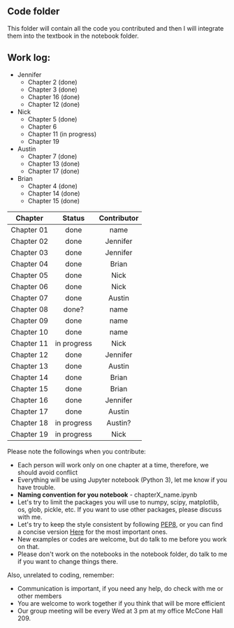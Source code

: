 ## Code folder

This folder will contain all the code you contributed and then I will integrate them into the textbook in the notebook folder. 

## Work log:
* Jennifer
    * Chapter 2 (done)
    * Chapter 3 (done)
    * Chapter 16 (done)
    * Chapter 12 (done)
* Nick
    * Chapter 5 (done)
    * Chapter 6 
    * Chapter 11 (in progress)
    * Chapter 19
* Austin
    * Chapter 7 (done)
    * Chapter 13 (done)
    * Chapter 17 (done)
* Brian
    * Chapter 4 (done)
    * Chapter 14 (done)
    * Chapter 15 (done)
    
| Chapter       | Status        | Contributor |
| ------------- |:-------------:| :-----:     |
| Chapter 01    | done          | name      |
| Chapter 02    | done          | Jennifer  |
| Chapter 03    | done          | Jennifer  |
| Chapter 04    | done          | Brian     |
| Chapter 05    | done          | Nick      |
| Chapter 06    | done          | Nick      |
| Chapter 07    | done          | Austin    |
| Chapter 08    | done?         | name      |
| Chapter 09    | done          | name      |
| Chapter 10    | done          | name      |
| Chapter 11    | in progress   | Nick      |
| Chapter 12    | done          | Jennifer  |
| Chapter 13    | done          | Austin    |
| Chapter 14    | done          | Brian     |
| Chapter 15    | done          | Brian     |
| Chapter 16    | done          | Jennifer  |
| Chapter 17    | done          | Austin    |
| Chapter 18    | in progress   | Austin?   |
| Chapter 19    | in progress   | Nick      |

Please note the followings when you contribute:

* Each person will work only on one chapter at a time, therefore, we should avoid conflict
* Everything will be using Jupyter notebook (Python 3), let me know if you have trouble. 
* **Naming convention for you notebook** - chapterX_name.ipynb
* Let's try to limit the packages you will use to numpy, scipy, matplotlib, os, glob, pickle, etc. If you want to use other packages, please discuss with me. 
* Let's try to keep the style consistent by following [PEP8](https://www.python.org/dev/peps/pep-0008/), or you can find a concise version [Here](https://pep8.org/) for the most important ones. 
* New examples or codes are welcome, but do talk to me before you work on that.
* Please don't work on the notebooks in the notebook folder, do talk to me if you want to change things there. 

Also, unrelated to coding, remember:

* Communication is important, if you need any help, do check with me or other members
* You are welcome to work together if you think that will be more efficient
* Our group meeting will be every Wed at 3 pm at my office McCone Hall 209. 

